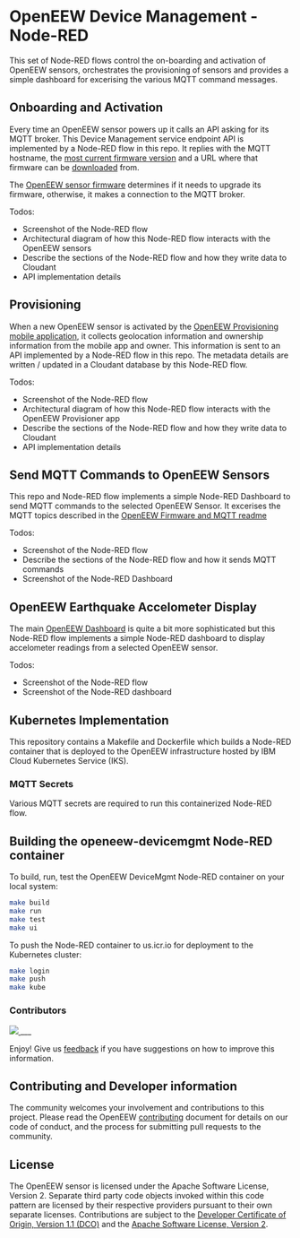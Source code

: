 # OpenEEW Device Management - Node-RED

This set of Node-RED flows control the on-boarding and activation of OpenEEW
sensors, orchestrates the provisioning of sensors and provides a simple dashboard
for excerising the various MQTT command messages.

## Onboarding and Activation

Every time an OpenEEW sensor powers up it calls an API asking for its MQTT broker.
This Device Management service endpoint API is implemented by a Node-RED flow in this repo.
It replies with the MQTT hostname, the
[most current firmware version](https://github.com/openeew/openeew-firmware/releases)
and a URL where that firmware can be [downloaded](https://github.com/openeew/openeew-download) from.

The [OpenEEW sensor firmware](https://github.com/openeew/openeew-firmware) determines
if it needs to upgrade its firmware, otherwise, it makes a connection to the MQTT
broker.

Todos:

- Screenshot of the Node-RED flow
- Architectural diagram of how this Node-RED flow interacts with the OpenEEW sensors
- Describe the sections of the Node-RED flow and how they write data to Cloudant
- API implementation details

## Provisioning

When a new OpenEEW sensor is activated by the
[OpenEEW Provisioning mobile application](https://github.com/openeew/openeew-provisioner),
it collects geolocation information and ownership information from the mobile app and owner.
This information is sent to an API implemented by a Node-RED flow in this repo.
The metadata details are written / updated in a Cloudant database by this Node-RED flow.

Todos:

- Screenshot of the Node-RED flow
- Architectural diagram of how this Node-RED flow interacts with the OpenEEW Provisioner app
- Describe the sections of the Node-RED flow and how they write data to Cloudant
- API implementation details

## Send MQTT Commands to OpenEEW Sensors

This repo and Node-RED flow implements a simple Node-RED Dashboard to send MQTT commands
to the selected OpenEEW Sensor.  It excerises the MQTT topics described in the
[OpenEEW Firmware and MQTT readme](https://github.com/openeew/openeew-firmware/blob/main/FIRMWARE.md)

Todos:

- Screenshot of the Node-RED flow
- Describe the sections of the Node-RED flow and how it sends MQTT commands
- Screenshot of the Node-RED Dashboard

## OpenEEW Earthquake Accelometer Display

The main [OpenEEW Dashboard](https://dashboard.openeew.com/) is quite a bit more sophisticated but this
Node-RED flow implements a simple Node-RED dashboard to display accelometer readings from a selected
OpenEEW sensor.

Todos:

- Screenshot of the Node-RED flow
- Screenshot of the Node-RED dashboard

## Kubernetes Implementation

This repository contains a Makefile and Dockerfile which builds a Node-RED container that is
deployed to the OpenEEW infrastructure hosted by IBM Cloud Kubernetes Service (IKS).

### MQTT Secrets

Various MQTT secrets are required to run this containerized Node-RED flow.

## Building the openeew-devicemgmt Node-RED container

To build, run, test the OpenEEW DeviceMgmt Node-RED container on your local system:

```bash
make build
make run
make test
make ui
```

To push the Node-RED container to us.icr.io for deployment to the Kubernetes cluster:

```bash
make login
make push
make kube
```

### Contributors

<a href="https://github.com/openeew/openeew-devicemgmt-kube/graphs/contributors">
  <img src="https://contributors-img.web.app/image?repo=openeew/openeew-devicemgmt-kube" />
</a>
___

Enjoy! Give us [feedback](https://github.com/openeew/openeew-devicemgmt-kube/issues) if you have suggestions on how to improve this information.

## Contributing and Developer information

The community welcomes your involvement and contributions to this project. Please read the OpenEEW [contributing](https://github.com/openeew/openeew/blob/master/CONTRIBUTING.md) document for details on our code of conduct, and the process for submitting pull requests to the community.

## License

The OpenEEW sensor is licensed under the Apache Software License, Version 2. Separate third party code objects invoked within this code pattern are licensed by their respective providers pursuant to their own separate licenses. Contributions are subject to the [Developer Certificate of Origin, Version 1.1 (DCO)](https://developercertificate.org/) and the [Apache Software License, Version 2](http://www.apache.org/licenses/LICENSE-2.0.txt).

